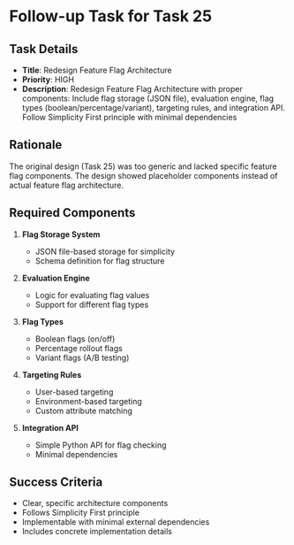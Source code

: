 # Follow-up Task for Task 25

## Task Details
- **Title**: Redesign Feature Flag Architecture
- **Priority**: HIGH
- **Description**: Redesign Feature Flag Architecture with proper components: Include flag storage (JSON file), evaluation engine, flag types (boolean/percentage/variant), targeting rules, and integration API. Follow Simplicity First principle with minimal dependencies

## Rationale
The original design (Task 25) was too generic and lacked specific feature flag components. The design showed placeholder components instead of actual feature flag architecture.

## Required Components
1. **Flag Storage System**
   - JSON file-based storage for simplicity
   - Schema definition for flag structure
   
2. **Evaluation Engine**
   - Logic for evaluating flag values
   - Support for different flag types
   
3. **Flag Types**
   - Boolean flags (on/off)
   - Percentage rollout flags
   - Variant flags (A/B testing)
   
4. **Targeting Rules**
   - User-based targeting
   - Environment-based targeting
   - Custom attribute matching
   
5. **Integration API**
   - Simple Python API for flag checking
   - Minimal dependencies

## Success Criteria
- Clear, specific architecture components
- Follows Simplicity First principle
- Implementable with minimal external dependencies
- Includes concrete implementation details